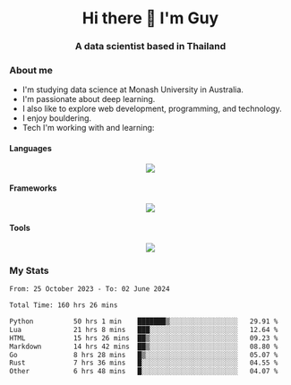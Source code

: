 <h1 align="center">Hi there 👋 I'm Guy</h1>
<h3 align="center">A data scientist based in Thailand</h3>

### About me

- I'm studying data science at Monash University in Australia.
- I'm passionate about deep learning.
- I also like to explore web development, programming, and technology.
- I enjoy bouldering.
- Tech I'm working with and learning:

#### Languages

<div align="center">
    <img src="https://skillicons.dev/icons?i=py,ts,js,html,css,rust,go" />
</div>

#### Frameworks

<div align="center">
    <img src="https://skillicons.dev/icons?i=pytorch,tensorflow,fastapi,react" /><br>
</div>

#### Tools

<div align="center">
    <img src="https://skillicons.dev/icons?i=postgres,redis,docker" /><br>
</div>

### My Stats

<!--START_SECTION:waka-->

```txt
From: 25 October 2023 - To: 02 June 2024

Total Time: 160 hrs 26 mins

Python          50 hrs 1 min    ███████▒░░░░░░░░░░░░░░░░░   29.91 %
Lua             21 hrs 8 mins   ███░░░░░░░░░░░░░░░░░░░░░░   12.64 %
HTML            15 hrs 26 mins  ██▒░░░░░░░░░░░░░░░░░░░░░░   09.23 %
Markdown        14 hrs 42 mins  ██▒░░░░░░░░░░░░░░░░░░░░░░   08.80 %
Go              8 hrs 28 mins   █▒░░░░░░░░░░░░░░░░░░░░░░░   05.07 %
Rust            7 hrs 36 mins   █░░░░░░░░░░░░░░░░░░░░░░░░   04.55 %
Other           6 hrs 48 mins   █░░░░░░░░░░░░░░░░░░░░░░░░   04.07 %
```

<!--END_SECTION:waka-->
